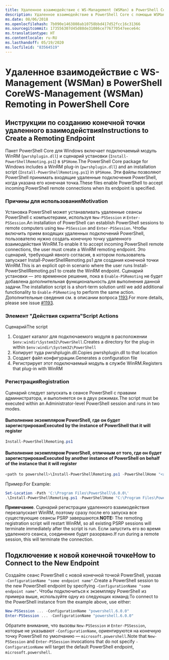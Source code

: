 ```yaml
---
title: Удаленное взаимодействие с WS-Management (WSMan) в PowerShell Core
description: Удаленное взаимодействие в PowerShell Core с помощью WSMan
ms.date: 08/06/2018
ms.openlocfilehash: 7b090e1463808ab10758bbd417d52fcc16c31366
ms.sourcegitcommit: 173556307d45d88de31086ce776770547eece64c
ms.translationtype: HT
ms.contentlocale: ru-RU
ms.lasthandoff: 05/19/2020
ms.locfileid: "83564519"
---
```

# <a name="ws-management-wsman-remoting-in-powershell-core"></a><span data-ttu-id="0d824-103">Удаленное взаимодействие с WS-Management (WSMan) в PowerShell Core</span><span class="sxs-lookup"><span data-stu-id="0d824-103">WS-Management (WSMan) Remoting in PowerShell Core</span></span>

## <a name="instructions-to-create-a-remoting-endpoint"></a><span data-ttu-id="0d824-104">Инструкции по созданию конечной точки удаленного взаимодействия</span><span class="sxs-lookup"><span data-stu-id="0d824-104">Instructions to Create a Remoting Endpoint</span></span>

<span data-ttu-id="0d824-105">Пакет PowerShell Core для Windows включает подключаемый модуль WinRM (`pwrshplugin.dll`) и сценарий установки (`Install-PowerShellRemoting.ps1`) в `$PSHome`.</span><span class="sxs-lookup"><span data-stu-id="0d824-105">The PowerShell Core package for Windows includes a WinRM plug-in (`pwrshplugin.dll`) and an installation script (`Install-PowerShellRemoting.ps1`) in `$PSHome`.</span></span>
<span data-ttu-id="0d824-106">Эти файлы позволяют PowerShell принимать входящие удаленные подключения PowerShell, когда указана его конечная точка.</span><span class="sxs-lookup"><span data-stu-id="0d824-106">These files enable PowerShell to accept incoming PowerShell remote connections when its endpoint is specified.</span></span>

### <a name="motivation"></a><span data-ttu-id="0d824-107">Причины для использования</span><span class="sxs-lookup"><span data-stu-id="0d824-107">Motivation</span></span>

<span data-ttu-id="0d824-108">Установка PowerShell может устанавливать удаленные сеансы PowerShell с компьютерами, используя `New-PSSession` и `Enter-PSSession`.</span><span class="sxs-lookup"><span data-stu-id="0d824-108">An installation of PowerShell can establish PowerShell sessions to remote computers using `New-PSSession` and `Enter-PSSession`.</span></span>
<span data-ttu-id="0d824-109">Чтобы включить прием входящих удаленных подключений PowerShell, пользователю нужно создать конечную точку удаленного взаимодействия WinRM.</span><span class="sxs-lookup"><span data-stu-id="0d824-109">To enable it to accept incoming PowerShell remote connections, the user must create a WinRM remoting endpoint.</span></span>
<span data-ttu-id="0d824-110">Это сценарий, требующий явного согласия, в котором пользователь запускает Install-PowerShellRemoting.ps1 для создания конечной точки WinRM.</span><span class="sxs-lookup"><span data-stu-id="0d824-110">This is an explicit opt-in scenario where the user runs Install-PowerShellRemoting.ps1 to create the WinRM endpoint.</span></span>
<span data-ttu-id="0d824-111">Сценарий установки — это временное решение, пока в `Enable-PSRemoting` не будет добавлена дополнительная функциональность для выполнения данной задачи.</span><span class="sxs-lookup"><span data-stu-id="0d824-111">The installation script is a short-term solution until we add additional functionality to `Enable-PSRemoting` to perform the same action.</span></span>
<span data-ttu-id="0d824-112">Дополнительные сведения см. в описании вопроса [1193](https://github.com/PowerShell/PowerShell/issues/1193).</span><span class="sxs-lookup"><span data-stu-id="0d824-112">For more details, please see issue [#1193](https://github.com/PowerShell/PowerShell/issues/1193).</span></span>

### <a name="script-actions"></a><span data-ttu-id="0d824-113">Элемент "Действия скрипта"</span><span class="sxs-lookup"><span data-stu-id="0d824-113">Script Actions</span></span>

<span data-ttu-id="0d824-114">Сценарий</span><span class="sxs-lookup"><span data-stu-id="0d824-114">The script</span></span>

1. <span data-ttu-id="0d824-115">Создает каталог для подключаемого модуля в расположении `$env:windir\System32\PowerShell`.</span><span class="sxs-lookup"><span data-stu-id="0d824-115">Creates a directory for the plug-in within `$env:windir\System32\PowerShell`</span></span>
1. <span data-ttu-id="0d824-116">Копирует туда pwrshplugin.dll.</span><span class="sxs-lookup"><span data-stu-id="0d824-116">Copies pwrshplugin.dll to that location</span></span>
1. <span data-ttu-id="0d824-117">Создает файл конфигурации.</span><span class="sxs-lookup"><span data-stu-id="0d824-117">Generates a configuration file</span></span>
1. <span data-ttu-id="0d824-118">Регистрирует этот подключаемый модуль в службе WinRM.</span><span class="sxs-lookup"><span data-stu-id="0d824-118">Registers that plug-in with WinRM</span></span>

### <a name="registration"></a><span data-ttu-id="0d824-119">Регистрация</span><span class="sxs-lookup"><span data-stu-id="0d824-119">Registration</span></span>

<span data-ttu-id="0d824-120">Сценарий следует запускать в сеансе PowerShell с правами администратора, и выполняется он в двух режимах.</span><span class="sxs-lookup"><span data-stu-id="0d824-120">The script must be executed within an Administrator-level PowerShell session and runs in two modes.</span></span>

#### <a name="executed-by-the-instance-of-powershell-that-it-will-register"></a><span data-ttu-id="0d824-121">Выполнение экземпляром PowerShell, где он будет зарегистрирован</span><span class="sxs-lookup"><span data-stu-id="0d824-121">Executed by the instance of PowerShell that it will register</span></span>

```powershell
Install-PowerShellRemoting.ps1
```

#### <a name="executed-by-another-instance-of-powershell-on-behalf-of-the-instance-that-it-will-register"></a><span data-ttu-id="0d824-122">Выполнение экземпляром PowerShell, отличным от того, где он будет зарегистрирован</span><span class="sxs-lookup"><span data-stu-id="0d824-122">Executed by another instance of PowerShell on behalf of the instance that it will register</span></span>

```powershell
<path to powershell>\Install-PowerShellRemoting.ps1 -PowerShellHome "<absolute path to the instance's $PSHOME>"
```

<span data-ttu-id="0d824-123">Пример:</span><span class="sxs-lookup"><span data-stu-id="0d824-123">For Example:</span></span>

```powershell
Set-Location -Path 'C:\Program Files\PowerShell\6.0.0\'
.\Install-PowerShellRemoting.ps1 -PowerShellHome "C:\Program Files\PowerShell\6.0.0\"
```

<span data-ttu-id="0d824-124">**Примечание**. Сценарий регистрации удаленного взаимодействия перезапускает WinRM, поэтому сразу после его запуска все существующие сеансы PSRP завершаются.</span><span class="sxs-lookup"><span data-stu-id="0d824-124">**NOTE:** The remoting registration script will restart WinRM, so all existing PSRP sessions will terminate immediately after the script is run.</span></span> <span data-ttu-id="0d824-125">Если запустить его во время удаленного сеанса, соединение будет разорвано.</span><span class="sxs-lookup"><span data-stu-id="0d824-125">If run during a remote session, this will terminate the connection.</span></span>

## <a name="how-to-connect-to-the-new-endpoint"></a><span data-ttu-id="0d824-126">Подключение к новой конечной точке</span><span class="sxs-lookup"><span data-stu-id="0d824-126">How to Connect to the New Endpoint</span></span>

<span data-ttu-id="0d824-127">Создайте сеанс PowerShell с новой конечной точкой PowerShell, указав `-ConfigurationName "some endpoint name"`.</span><span class="sxs-lookup"><span data-stu-id="0d824-127">Create a PowerShell session to the new PowerShell endpoint by specifying `-ConfigurationName "some endpoint name"`.</span></span> <span data-ttu-id="0d824-128">Чтобы подключиться к экземпляру PowerShell из примера выше, используйте одну из следующих команд:</span><span class="sxs-lookup"><span data-stu-id="0d824-128">To connect to the PowerShell instance from the example above, use either:</span></span>

```powershell
New-PSSession ... -ConfigurationName "powershell.6.0.0"
Enter-PSSession ... -ConfigurationName "powershell.6.0.0"
```

<span data-ttu-id="0d824-129">Обратите внимание, что вызовы `New-PSSession` и `Enter-PSSession`, которые не указывают `-ConfigurationName`, ориентируются на конечную точку PowerShell по умолчанию — `microsoft.powershell`.</span><span class="sxs-lookup"><span data-stu-id="0d824-129">Note that `New-PSSession` and `Enter-PSSession` invocations that do not specify `-ConfigurationName` will target the default PowerShell endpoint, `microsoft.powershell`.</span></span>
